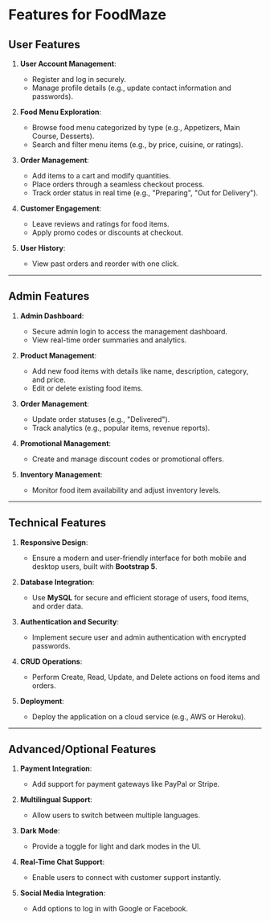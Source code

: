 # Features for FoodMaze  

## User Features  
1. **User Account Management**:  
   - Register and log in securely.  
   - Manage profile details (e.g., update contact information and passwords).  

2. **Food Menu Exploration**:  
   - Browse food menu categorized by type (e.g., Appetizers, Main Course, Desserts).  
   - Search and filter menu items (e.g., by price, cuisine, or ratings).  

3. **Order Management**:  
   - Add items to a cart and modify quantities.  
   - Place orders through a seamless checkout process.  
   - Track order status in real time (e.g., "Preparing", "Out for Delivery").  

4. **Customer Engagement**:  
   - Leave reviews and ratings for food items.  
   - Apply promo codes or discounts at checkout.  

5. **User History**:  
   - View past orders and reorder with one click.  

---

## Admin Features  
1. **Admin Dashboard**:  
   - Secure admin login to access the management dashboard.  
   - View real-time order summaries and analytics.  

2. **Product Management**:  
   - Add new food items with details like name, description, category, and price.  
   - Edit or delete existing food items.  

3. **Order Management**:  
   - Update order statuses (e.g., "Delivered").  
   - Track analytics (e.g., popular items, revenue reports).  

4. **Promotional Management**:  
   - Create and manage discount codes or promotional offers.  

5. **Inventory Management**:  
   - Monitor food item availability and adjust inventory levels.  

---

## Technical Features  
1. **Responsive Design**:  
   - Ensure a modern and user-friendly interface for both mobile and desktop users, built with **Bootstrap 5**.  

2. **Database Integration**:  
   - Use **MySQL** for secure and efficient storage of users, food items, and order data.  

3. **Authentication and Security**:  
   - Implement secure user and admin authentication with encrypted passwords.  

4. **CRUD Operations**:  
   - Perform Create, Read, Update, and Delete actions on food items and orders.  

5. **Deployment**:  
   - Deploy the application on a cloud service (e.g., AWS or Heroku).  

---

## Advanced/Optional Features  
1. **Payment Integration**:  
   - Add support for payment gateways like PayPal or Stripe.  

2. **Multilingual Support**:  
   - Allow users to switch between multiple languages.  

3. **Dark Mode**:  
   - Provide a toggle for light and dark modes in the UI.  

4. **Real-Time Chat Support**:  
   - Enable users to connect with customer support instantly.  

5. **Social Media Integration**:  
   - Add options to log in with Google or Facebook.  
